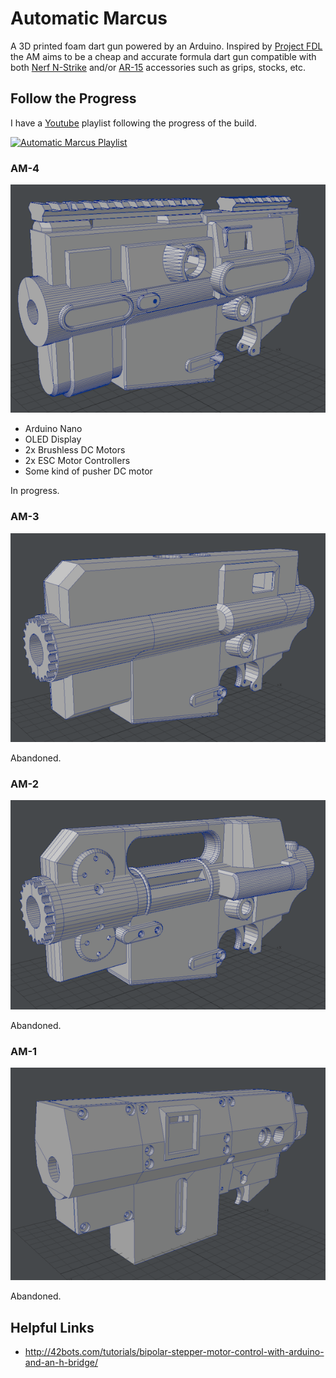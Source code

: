 # Automatic Marcus

A 3D printed foam dart gun powered by an Arduino. Inspired by [Project FDL](http://www.projectfdl.com/) the AM aims to be a cheap and accurate formula dart gun compatible with both [Nerf N-Strike](https://nerf.hasbro.com/en-us/toys-games/nerf:elite) and/or [AR-15](https://en.wikipedia.org/wiki/Colt_AR-15#AR-15_marketplace) accessories such as grips, stocks, etc.

## Follow the Progress

I have a [Youtube](https://www.youtube.com/playlist?list=PLXH8rqHzuX5hmMyk606a1SRj9DMD9a9MU) playlist following the progress of the build.

[![Automatic Marcus Playlist](https://img.youtube.com/vi/EvZnnx5ywEk/0.jpg)](https://www.youtube.com/playlist?list=PLXH8rqHzuX5hmMyk606a1SRj9DMD9a9MU)

### AM-4

![AM-4 3D Render](https://raw.githubusercontent.com/ricallinson/am/master/docs/am-4.png)

* Arduino Nano
* OLED Display
* 2x Brushless DC Motors
* 2x ESC Motor Controllers
* Some kind of pusher DC motor

In progress.

### AM-3

![AM-4 3D Render](https://raw.githubusercontent.com/ricallinson/am/master/docs/am-3.png)

Abandoned.

### AM-2

![AM-4 3D Render](https://raw.githubusercontent.com/ricallinson/am/master/docs/am-2.png)

Abandoned.

### AM-1

![AM-4 3D Render](https://raw.githubusercontent.com/ricallinson/am/master/docs/am-1.png)

Abandoned.

## Helpful Links

* http://42bots.com/tutorials/bipolar-stepper-motor-control-with-arduino-and-an-h-bridge/

